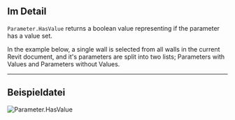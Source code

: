 ## Im Detail
`Parameter.HasValue` returns a boolean value representing if the parameter has a value set.

In the example below, a single wall is selected from all walls in the current Revit document, and it's parameters are split into two lists; Parameters with Values and Parameters without Values.
___
## Beispieldatei

![Parameter.HasValue](./Revit.Elements.Parameter.HasValue_img.jpg)
